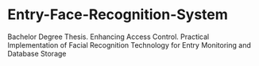# Entry-Face-Recognition-System
Bachelor Degree Thesis. Enhancing Access Control. Practical Implementation of Facial Recognition Technology for Entry Monitoring and Database Storage
